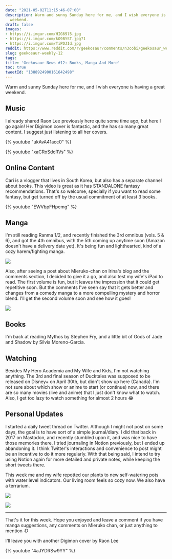```yaml
---
date: "2021-05-02T11:15:46-07:00"
description: Warm and sunny Sunday here for me, and I wish everyone is having a great
  weekend.
draft: false
images:
- https://i.imgur.com/HIG69l5.jpg
- https://i.imgur.com/kO9BYST.jpg?1
- https://i.imgur.com/TiPDJId.jpg
reddit: https://www.reddit.com/r/geekosaur/comments/n3cobi/geekosaur_weekly_12_books_manga_and_more/
slug: geekosaur-weekly-12
tags:
title: 'Geekosaur News #12: Books, Manga And More'
toc: true
tweetId: "1388924900161642498"
---
```


Warm and sunny Sunday here for me, and I wish everyone is having a great weekend.

## Music

I already shared Raon Lee previously here quite some time ago, but here I go again! Her Digimon cover is fantastic, and the has so many great content. I suggest just listening to all her covers.

{% youtube "ukAvA41acc0" %}

<!--more-->

{% youtube "xaCRoSdcRVs" %}

## Online Content

Cari is a vlogger that lives in South Korea, but also has a separate channel about books. This video is great as it has STANDALONE fantasy recommendations. That's so welcome, specially if you want to read some fantasy, but get turned off by the usual commitment of at least 3 books.

{% youtube "EWVbpFHpemg" %}

## Manga

I'm still reading Ranma 1/2, and recently finished the 3rd omnibus (vols. 5 & 6), and got the 4th omnibus, with the 5th coming up anytime soon (Amazon doesn't have a delivery date yet). It's being fun and lighthearted, kind of a cozy harem/fighting manga.

![](https://i.imgur.com/HIG69l5.jpg)

Also, after seeing a post about Mieruko-chan on Irina's blog and the comments section, I decided to give it a go, and also test my wife's iPad to read. The first volume is fun, but it leaves the impression that it could get repetitive soon. But the comments I've seen say that it gets better and changes from a comedy manga to a more compelling mystery and horror blend. I'll get the second volume soon and see how it goes!

![](https://i.imgur.com/kO9BYST.jpg?1)

## Books

I'm back at reading Mythos by Stephen Fry, and a little bit of Gods of Jade and Shadow by Silvia Moreno-Garcia.

## Watching

Besides My Hero Academia and My Wife and Kids, I'm not watching anything. The 3rd and final season of Ducktales was supposed to be released on Disney+ on April 30th, but didn't show up here (Canada). I'm not sure about which show or anime to start (or continue) now, and there are so many movies (live and anime) that I just don't know what to watch. Also, I get too lazy to watch something for almost 2 hours 😂

## Personal Updates

I started a daily tweet thread on Twitter. Although I might not post on some days, the goal is to have sort of a simple journal/diary. I did that back in 2017 on Mastodon, and recently stumbled upon it, and was nice to have those memories there. I tried journaling in Notion previously, but I ended up abandoning it. I think Twitter's interactions and convenience to post might be an incentive to do it more regularly. With that being said, I intend to try using Notion again for more detailed and private notes, while keeping the short tweets there.

This week me and my wife repotted our plants to new self-watering pots with water level indicators. Our living room feels so cozy now. We also have a terrarium.

![](https://i.imgur.com/TiPDJId.jpg)

![](https://i.imgur.com/fJoK1cx.jpg)

---

That's it for this week. Hope you enjoyed and leave a comment if you have manga suggestions, any comments on Mieruko chan, or just anything to mention :D

I'll leave you with another Digimon cover by Raon Lee

{% youtube "4aJYDRSw9YY" %}

